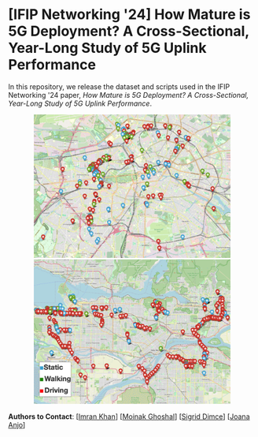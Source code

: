 # [IFIP Networking '24] How Mature is 5G Deployment? A Cross-Sectional, Year-Long Study of 5G Uplink Performance

In this repository, we release the dataset and scripts used in the IFIP Networking '24
paper, *How Mature is 5G Deployment? A Cross-Sectional, Year-Long Study of 5G Uplink Performance*.

<p align="center">
<img src="figs/berlin_m.png" width="400"/>
<img src="figs/vanc_m.png" width="400"/>
</p>

**Authors to Contact**:
[[Imran Khan](https://imranbuet63.github.io)]
[[Moinak Ghoshal](https://sites.google.com/view/moinak-ghoshal/home)] 
[[Sigrid Dimce](https://www.tkn.tu-berlin.de/team/dimce/)]
[[Joana Anjo](https://www.tkn.tu-berlin.de/team/angjo/)]

